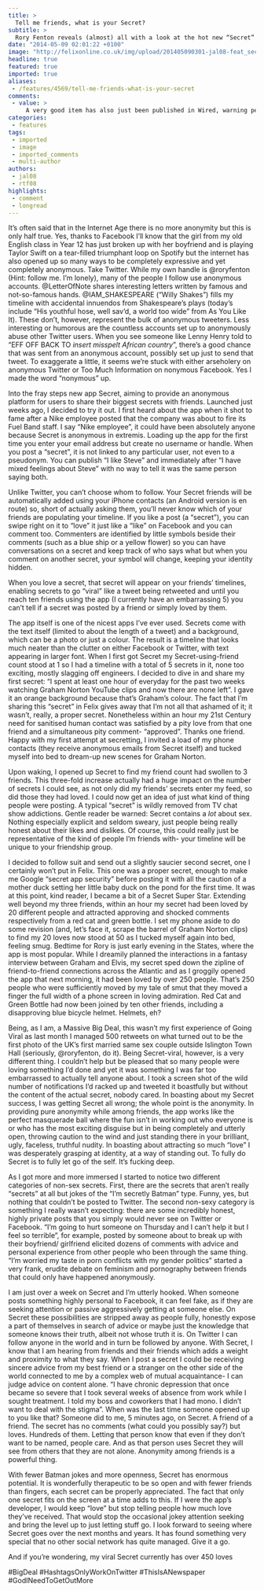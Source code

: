 ```yaml
---
title: >
  Tell me friends, what is your Secret?
subtitle: >
  Rory Fenton reveals (almost) all with a look at the hot new “Secret” app.
date: "2014-05-09 02:01:22 +0100"
image: "http://felixonline.co.uk/img/upload/201405090301-jal08-feat_secret_ring.png"
headline: true
featured: true
imported: true
aliases:
 - /features/4569/tell-me-friends-what-is-your-secret
comments:
 - value: >
     A very good item has also just been published in Wired, warning people that Secret isn't all that secret, when it comes to anything with legal repercussions: <br>http://www.wired.com/2014/05/whistleblowers-beware/
categories:
 - features
tags:
 - imported
 - image
 - imported_comments
 - multi-author
authors:
 - jal08
 - rtf08
highlights:
 - comment
 - longread
---
```


It’s often said that in the Internet Age there is no more anonymity but this is only half true. Yes, thanks to Facebook I’ll know that the girl from my old English class in Year 12 has just broken up with her boyfriend and is playing Taylor Swift on a tear-filled triumphant loop on Spotify but the internet has also opened up so many ways to be completely expressive and yet completely anonymous. Take Twitter. While my own handle is @roryfenton (Hint: follow me. I’m lonely), many of the people I follow use anonymous accounts. @LetterOfNote shares interesting letters written by famous and not-so-famous hands. @IAM\_SHAKESPEARE (“Willy Shakes”) fills my timeline with accidental innuendos from Shakespeare’s plays (today’s include “His youthful hose, well sav’d, a world too wide” from As You Like It). These don’t, however, represent the bulk of anonymous tweeters. Less interesting or humorous are the countless accounts set up to anonymously abuse other Twitter users. When you see someone like Lenny Henry told to “EFF OFF BACK TO *insert misspelt African country*”, there’s a good chance that was sent from an anonymous account, possibly set up just to send that tweet. To exaggerate a little, it seems we’re stuck with either arseholery on anonymous Twitter or Too Much Information on nonymous Facebook. Yes I made the word “nonymous” up.

Into the fray steps new app Secret, aiming to provide an anonymous platform for users to share their biggest secrets with friends. Launched just weeks ago, I decided to try it out. I first heard about the app when it shot to fame after a Nike employee posted that the company was about to fire its Fuel Band staff. I say “Nike employee”, it could have been absolutely anyone because Secret is anonymous in extremis. Loading up the app for the first time you enter your email address but create no username or handle. When you post a “secret”, it is not linked to any particular user, not even to a pseudonym. You can publish “I like Steve” and immediately after “I have mixed feelings about Steve” with no way to tell it was the same person saying both.

Unlike Twitter, you can’t choose whom to follow. Your Secret friends will be automatically added using your iPhone contacts (an Android version is en route) so, short of actually asking them, you’ll never know which of your friends are populating your timeline. If you like a post (a “secret”), you can swipe right on it to “love” it just like a “like” on Facebook and you can comment too. Commenters are identified by little symbols beside their comments (such as a blue ship or a yellow flower) so you can have conversations on a secret and keep track of who says what but when you comment on another secret, your symbol will change, keeping your identity hidden.

When you love a secret, that secret will appear on your friends’ timelines, enabling secrets to go “viral” like a tweet being retweeted and until you reach ten friends using the app (I currently have an embarrassing 5) you can’t tell if a secret was posted by a friend or simply loved by them.

The app itself is one of the nicest apps I’ve ever used. Secrets come with the text itself (limited to about the length of a tweet) and a background, which can be a photo or just a colour. The result is a timeline that looks much neater than the clutter on either Facebook or Twitter, with text appearing in larger font. When I first got Secret my Secret-using-friend count stood at 1 so I had a timeline with a total of 5 secrets in it, none too exciting, mostly slagging off engineers. I decided to dive in and share my first secret: “I spent at least one hour of everyday for the past two weeks watching Graham Norton YouTube clips and now there are none left”. I gave it an orange background because that’s Graham’s colour. The fact that I’m sharing this “secret” in Felix gives away that I’m not all that ashamed of it; it wasn’t, really, a proper secret. Nonetheless within an hour my 21st Century need for sanitised human contact was satisfied by a pity love from that one friend and a simultaneous pity comment- “approved”. Thanks one friend. Happy with my first attempt at secretting, I invited a load of my phone contacts (they receive anonymous emails from Secret itself) and tucked myself into bed to dream-up new scenes for Graham Norton.

Upon waking, I opened up Secret to find my friend count had swollen to 3 friends. This three-fold increase actually had a huge impact on the number of secrets I could see, as not only did my friends’ secrets enter my feed, so did those they had loved. I could now get an idea of just what kind of thing people were posting. A typical “secret” is wildly removed from TV chat show addictions. Gentle reader be warned: Secret contains a *lot* about sex. Nothing especially explicit and seldom sweary, just people being really honest about their likes and dislikes. Of course, this could really just be representative of the kind of people I’m friends with- your timeline will be unique to your friendship group.

I decided to follow suit and send out a slightly saucier second secret, one I certainly won’t put in Felix. This one was a proper secret, enough to make me Google “secret app security” before posting it with all the caution of a mother duck setting her little baby duck on the pond for the first time. It was at this point, kind reader, I became a bit of a Secret Super Star. Extending well beyond my three friends, within an hour my secret had been loved by 20 different people and attracted approving and shocked comments respectively from a red cat and green bottle. I set my phone aside to do some revision (and, let’s face it, scrape the barrel of Graham Norton clips) to find my 20 loves now stood at 50 as I tucked myself again into bed, feeling smug. Bedtime for Rory is just early evening in the States, where the app is most popular. While I dreamily planned the interactions in a fantasy interview between Graham and Elvis, my secret sped down the zipline of friend-to-friend connections across the Atlantic and as I groggily opened the app that next morning, it had been loved by over 250 people. That’s 250 people who were sufficiently moved by my tale of smut that they moved a finger the full width of a phone screen in loving admiration. Red Cat and Green Bottle had now been joined by ten other friends, including a disapproving blue bicycle helmet. Helmets, eh?

Being, as I am, a Massive Big Deal, this wasn’t my first experience of Going Viral as last month I managed 500 retweets on what turned out to be the first photo of the UK’s first married same sex couple outside Islington Town Hall (seriously, @roryfenton, do it). Being Secret-viral, however, is a very different thing. I couldn’t help but be pleased that so many people were loving something I’d done and yet it was something I was far too embarrassed to actually tell anyone about. I took a screen shot of the wild number of notifications I’d racked up and tweeted it boastfully but without the content of the actual secret, nobody cared. In boasting about my Secret success, I was getting Secret all wrong; the whole point is the anonymity. In providing pure anonymity while among friends, the app works like the perfect masquerade ball where the fun isn’t in working out who everyone is or who has the most exciting disguise but in being completely and utterly open, throwing caution to the wind and just standing there in your brilliant, ugly, faceless, truthful nudity. In boasting about attracting so much “love” I was desperately grasping at identity, at a way of standing out. To fully do Secret is to fully let go of the self. It’s fucking deep.

As I got more and more immersed I started to notice two different categories of non-sex secrets. First, there are the secrets that aren’t really “secrets” at all but jokes of the “I’m secretly Batman” type. Funny, yes, but nothing that couldn’t be posted to Twitter. The second non-sexy category is something I really wasn’t expecting: there are some incredibly honest, highly private posts that you simply would never see on Twitter or Facebook. “I’m going to hurt someone on Thursday and I can’t help it but I feel so terrible”, for example, posted by someone about to break up with their boyfriend/ girlfriend elicited dozens of comments with advice and personal experience from other people who been through the same thing. “I’m worried my taste in porn conflicts with my gender politics” started a very frank, erudite debate on feminism and pornography between friends that could only have happened anonymously.

I am just over a week on Secret and I’m utterly hooked. When someone posts something highly personal to Facebook, it can feel fake, as if they are seeking attention or passive aggressively getting at someone else. On Secret these possibilities are stripped away as people fully, honestly expose a part of themselves in search of advice or maybe just the knowledge that someone knows their truth, albeit not whose truth it is. On Twitter I can follow anyone in the world and in turn be followed by anyone. With Secret, I know that I am hearing from friends and their friends which adds a weight and proximity to what they say. When I post a secret I could be receiving sincere advice from my best friend or a stranger on the other side of the world connected to me by a complex web of mutual acquaintance- I can judge advice on content alone. “I have chronic depression that once became so severe that I took several weeks of absence from work while I sought treatment. I told my boss and coworkers that I had mono. I didn’t want to deal with the stigma”. When was the last time someone opened up to you like that? Someone did to me, 5 minutes ago, on Secret. A friend of a friend. The secret has no comments (what could you possibly say?) but loves. Hundreds of them. Letting that person know that even if they don’t want to be named, people care. And as that person uses Secret they will see from others that they are not alone. Anonymity among friends is a powerful thing.

With fewer Batman jokes and more openness, Secret has enormous potential. It is wonderfully therapeutic to be so open and with fewer friends than fingers, each secret can be properly appreciated. The fact that only one secret fits on the screen at a time adds to this. If I were the app’s developer, I would keep “love” but stop telling people how much love they’ve received. That would stop the occasional jokey attention seeking and bring the level up to just letting stuff go. I look forward to seeing where Secret goes over the next months and years. It has found something very special that no other social network has quite managed. Give it a go.

And if you’re wondering, my viral Secret currently has over 450 loves

#BigDeal #HashtagsOnlyWorkOnTwitter #ThisIsANewspaper #GodINeedToGetOutMore
